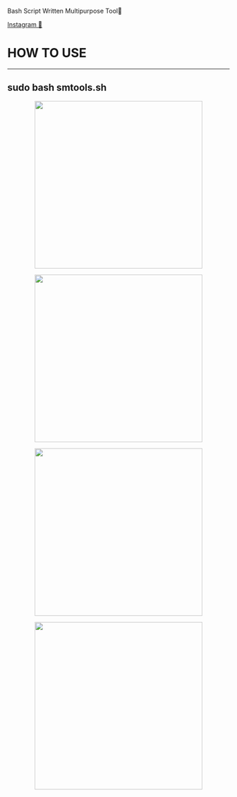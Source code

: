 Bash Script Written Multipurpose Tool💯

[Instagram 📸](https://www.instagram.com/alvatadorsz/)

# HOW TO USE 
---------------------------------
sudo bash smtools.sh
---------------------------------

<p align="center">
  <img align="center" src="https://i.hizliresim.com/fuYRGa.png" width="%380" height="380px"
</p>

<p align="center">
  <img align="center" src="https://i.hizliresim.com/Fwn4Qd.png" width="%380" height="380px"
</p>


<p align="center">
  <img align="center" src="https://i.hizliresim.com/DbMSPT.png" width="%380" height="380px"
</p>


<p align="center">
  <img align="center" src="https://i.hizliresim.com/rfP2rf.png" width="%380" height="380px"
</p>



